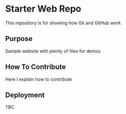 # Starter Web Repo

This repository is for showing how Git and GitHub work

## Purpose

Sample website with plenty of files for demos

## How To Contribute

Here I explain how to contribute

## Deployment
TBC